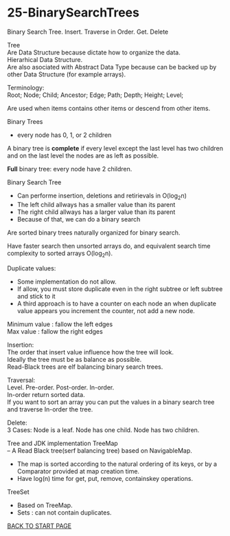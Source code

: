 # 25-BinarySearchTrees
Binary Search Tree. Insert. Traverse in Order.  Get. Delete

Tree  
Are Data Structure because dictate how to organize the data.  
Hierarhical Data Structure.  
Are also asociated with Abstract Data Type because can be backed up by other Data Structure (for example arrays).  

Terminology:  
Root; Node; Child; Ancestor; Edge; Path; Depth; Height; Level;  

Are used when items contains other items or descend from other items.  

Binary Trees  
-  every node has 0, 1, or 2 children  

A binary tree is **complete** if every level except the last level has two children and on the last level the nodes are as left as possible.  

**Full** binary tree: every node have 2 children.  

Binary Search Tree  

-  Can performe insertion, deletions and retirievals in O(log<sub>2</sub>n)  
-  The left child allways has a smaller value than its parent  
-  The right child allways has a larger value than its parent
-  Because of that, we can do a binary search

Are sorted binary trees naturally organized for binary search.  

Have faster search then unsorted arrays do, and equivalent search time complexity to sorted arrays O(log<sub>2</sub>n).  

Duplicate values:  
-  Some implementation do not allow.  
-  If allow, you must store duplicate even in the right subtree or left subtree and stick to it  
-  A third approach is to have a counter on each node an when duplicate value appears you increment the counter, not add a new node.  

Minimum value : fallow the left edges  
Max value : fallow the right edges  

Insertion:  
The order that insert value influence how the tree will look.  
Ideally the tree must be as balance as possible.  
Read-Black trees are elf balancing binary search trees.  

Traversal:  
Level. Pre-order. Post-order. In-order.  
In-order return sorted data.  
If you want to sort an array you can put the values in a binary search tree and traverse In-order the tree.  

Delete:  
3 Cases: Node is a leaf. Node has one child. Node has two children.  



Tree and JDK implementation
TreeMap  
–  A Read Black tree(serf balancing tree) based on NavigableMap.  
-  The map is sorted according to the natural ordering of its keys, or by a Comparator provided at map creation time.  
-  Have log(n) time for get, put, remove, containskey operations.  

TreeSet  
-  Based on TreeMap.  
-  Sets : can not contain duplicates.  



[BACK TO START PAGE](https://github.com/FlorescuAndrei/Start.git)

